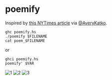 # poemify

Inspired by [this NYTimes article](http://opinionator.blogs.nytimes.com/2012/12/02/philosophy-and-the-poetic-imagination/?_r=0) via [@AveryKatko](twitter.com/averykatko).

```
ghc poemify.hs
./poemify $FILENAME
cat poem_$FILENAME
```

or

```
ghci poemify.hs
poemify' $VAR
```

![1](http://i.imgur.com/Z62bYMj.png)
![2](http://i.imgur.com/LWzA9ga.png)
![3](http://i.imgur.com/fNKbHmf.png)
